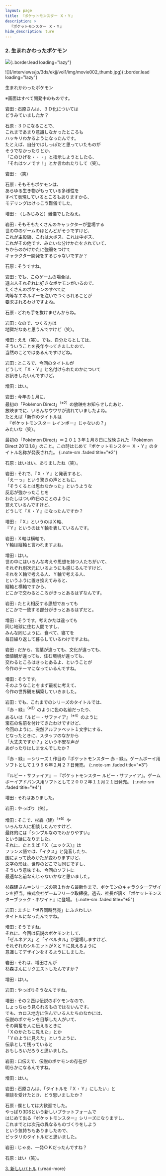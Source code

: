 ```yaml
---
layout: page
title: 『ポケットモンスター Ｘ・Ｙ』
description: >
  『ポケットモンスター Ｘ・Ｙ』
hide_description: ture
---
```


### 2. 生まれかわったポケモン

![](/interviews/jp/3ds/ekjj/vol1/img/mainvisual2.jpg){:.border.lead loading="lazy"}





<div>![](/interviews/jp/3ds/ekjj/vol1/img/movie002_thumb.jpg){:.border.lead loading="lazy"}

生まれかわったポケモン

※画面はすべて開発中のものです。

岩田
: 石原さんは、３Ｄ化については<br>どうみていましたか？

石原
: ３Ｄになることで、<br>これまであまり意識しなかったところも<br>ハッキリわかるようになったんです。<br>たとえば、自分ではしっぽだと思っていたものが<br>そうでなかったりとか、<br>「このひげを・・・」と指示しようとしたら、<br>「それはツノです！」とか言われたりして（笑）。

岩田
: （笑）

石原
: そもそもポケモンは、<br>あらゆる生き物がもっている多様性を<br>すべて表現しているところもありますから、<br>モデリングはけっこう難儀でした。

増田
: （しみじみと）難儀でしたねえ。

岩田
: そもそもたくさんのキャラクターが登場する<br>世の中のゲームのほとんどがそうですけど、<br>これが主役級、これは大ボス、これは中ボス、<br>これがその他です、みたいな分けかたをされていて、<br>ちからのかけかたに強弱をつけて<br>キャラクター開発をするじゃないですか？

石原
: そうですね。

岩田
: でも、このゲームの場合は、<br>遊ぶ人それぞれに好きなポケモンがいるので、<br>たくさんのポケモンのすべてに<br>均等なエネルギーを注いでつくられることが<br>要求されるわけですよね。

石原
: どれも手を抜けませんからね。

岩田
: なので、つくる方は<br>地獄だなあと思うんですけど（笑）。

増田
: ええ（笑）。でも、自分たちとしては、<br>そういうことを長年やってきましたので、<br>当然のことではあるんですけどね。

岩田
: ところで、今回のタイトルが<br>どうして『Ｘ・Ｙ』と名付けられたのかについて<br>お訊きしたいんですけど。

増田
: はい。

岩田
: 今年の１月に、<br>最初の「Pok&#233;mon Direct」<sup>（※2）</sup>の放映をお知らせしたあと、<br>放映までに、いろんなウワサが流れていましたよね。<br>たとえば「新作のタイトルは<br>　『ポケットモンスター レインボー』じゃないの？」<br>みたいな（笑）。


最初の「Pok&#233;mon Direct」＝２０１３年１月８日に放映された「Pok&#233;mon Direct 2013.1.8」のこと。この時はじめて『ポケットモンスター Ｘ・Ｙ』のタイトル名称が発表された。
{:.note-sm .faded title="※2"}

石原
: はいはい、ありましたね（笑）。

岩田
: それで、『Ｘ・Ｙ』と発表すると、<br>「えーっ」という驚きの声とともに、<br>「そうくるとは思わなかった」というような<br>反応が強かったことを<br>わたしはつい昨日のことのように<br>覚えているんですけど、<br>どうして『Ｘ・Ｙ』になったんですか？

増田
: 『Ｘ』というのはＸ軸、<br>『Ｙ』というのはＹ軸を表しているんです。

岩田
: Ｘ軸は横軸で、<br>Ｙ軸は縦軸と言われますよね。

増田
: はい。<br>世の中にはいろんな考えや思想を持つ人たちがいて、<br>それぞれ別次元にいるようにも感じるんですけど、<br>それをＸ軸で考える人、Ｙ軸で考える人、<br>というふうに置き換えてみると、<br>縦軸と横軸ですから、<br>どこかで交わるところがきっとあるはずなんです。

岩田
: たとえ相反する思想であっても<br>どこかで一致する部分がきっとあるはずだと。

増田
: そうです。考えかたは違っても<br>同じ地球に住む人間ですし、<br>みんな同じように、食べて、寝てを<br>毎日繰り返して暮らしているわけですよね。

岩田
: だから、言葉が違っても、文化が違っても、<br>価値観が違っても、住む環境が違っても、<br>交わるところはきっとあるよ、ということが<br>今作のテーマになっているんですね。

増田
: そうです。<br>そのようなことをまず最初に考えて、<br>今作の世界観を構築していきました。

岩田
: でも、これまでのシリーズのタイトルでは、<br>『赤・緑』<sup>（※3）</sup>のように色の名前だったり、<br>あるいは『ルビー・サファイア』<sup>（※4）</sup>のように<br>宝石の名前を付けてきたわけですけど、<br>今回のように、突然アルファベット１文字にする、<br>となったときに、スタッフのなかから<br>「大丈夫ですか？」という不安な声が<br>あがったりはしませんでしたか？


『赤・緑』＝シリーズ１作目の『ポケットモンスター 赤・緑』。ゲームボーイ用ソフトとして１９９６年２月２７日発売。
{:.note-sm .faded title="※3"}


『ルビー・サファイア』＝『ポケットモンスター ルビー・サファイア』。ゲームボーイアドバンス用ソフトとして２００２年１１月２１日発売。
{:.note-sm .faded title="※4"}

増田
: それはありました。

岩田
: やっぱり（笑）。

増田
: そこで、杉森（建）<sup>（※5）</sup>や<br>いろんな人に相談したんですけど、<br>最終的には「シンプルなのでわかりやすい」<br>という話になりました。<br>それに、たとえば『Ｘ（エックス）』は<br>フランス語では、「イクス」と発音したり、<br>国によって読みかたが変わりますけど、<br>文字の形は、世界のどこでも同じですし、<br>そういう意味でも、今回のソフトに<br>最適な名前なんじゃないかなと思いました。


杉森建さん＝シリーズの第１作から最新作まで、ポケモンのキャラクターデザインを担当。株式会社ゲームフリーク取締役。過去、社長が訊く『ポケットモンスターブラック・ホワイト』に登場。
{:.note-sm .faded title="※5"}

岩田
: まさに「世界同時発売」にふさわしい<br>タイトルになったんですね。

増田
: そうですね。<br>それに、今回は伝説のポケモンとして、<br>「ゼルネアス」と「イベルタル」が登場しますけど、<br>それぞれのシルエットがＸとＹに見えるように<br>意識してデザインをするようにしました。

岩田
: それは、増田さんが<br>杉森さんにリクエストしたんですか？

増田
: はい。

岩田
: やっぱりそうなんですね。

増田
: その２匹は伝説のポケモンなので、<br>しょっちゅう見られるものではないんです。<br>でも、カロス地方に住んでいる人たちのなかには、<br>伝説のポケモンを目撃した人がいて、<br>その興奮を人に伝えるときに<br>「Ｘのかたちに見えた」とか<br>「Ｙのように見えた」というように、<br>伝承として残っていると<br>おもしろいだろうと思いました。

岩田
: 口伝えで、伝説のポケモンの存在が<br>明らかになるんですね。

増田
: はい。

岩田
: 石原さんは、「タイトルを『Ｘ・Ｙ』にしたい」と<br>相談を受けたとき、どう思いましたか？

石原
: 僕としては大歓迎でした。<br>やっぱり3DSという新しいプラットフォームで<br>はじめて出る『ポケットモンスター』シリーズになりますし、<br>これまでとは次元の異なるものづくりをしよう<br>という気持ちもありましたので、<br>ピッタリのタイトルだと思いました。

岩田
: じゃあ、一発ＯＫだったんですね？

石原
: はい（笑）。



[3. 新しいバトル](3.md)
{:.read-more}
